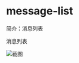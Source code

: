 # message-list

简介：消息列表

消息列表

![截图](https://img.alicdn.com/tfs/TB1BhsgcDtYBeNjy1XdXXXXyVXa-2354-856.png)
